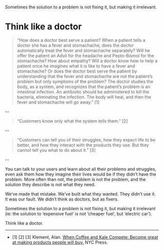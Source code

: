 Sometimes the solution to a problem is not fixing it, but making it irrelevant.
# Think like a doctor 

> “How does a doctor best serve a patient? When a patient tells a doctor she has a fever and stomachache, does the doctor automatically treat the fever and stomachache separately? Will he offer the patient an Advil for the headache and Pepto-Bismol for the stomachache? How about empathy? Will a doctor know how to help a patient once he imagines what it is like to have a fever and stomachache? Or does the doctor best serve the patient by understanding that the fever and stomachache are not the patient’s problem but only symptoms of the problem? The doctor studies the body, as a system, and recognizes that the patient’s problem is an intestinal infection. An antibiotic should be administered to kill the bacteria, eliminating the infection. The body will heal, and then the fever and stomachache will go away.” [1]

--

> “Customers know only what the system tells them.” [2]

--

> “Customers can tell you of their struggles, how they expect life to be better, and how they interact with the products they use. But they cannot tell you what to do about it.” [3]

--

You can talk to your users and learn about all their problems and struggles, even ask them how they imagine their lives would be if they didn’t have the problem. More often than not, the problem is not the problem, and the solution they describe is not what they need. 

We’ve made that mistake. We’ve built what they wanted. They didn’t use it. It was our fault. We didn’t think as doctors, but as fixers. 

Sometimes the solution to a problem is not fixing it, but making it irrelevant (ie: the solution to ‘expensive fuel’ is not ‘cheaper fuel’, but ‘electric car’). 

Think like a doctor. 

---

- [1] [2] [3] Klement, Alan. <a href="http://www.whencoffeeandkalecompete.com/" target="_blank">When Coffee and Kale Compete: Become great at making products people will buy.</a> NYC Press.


